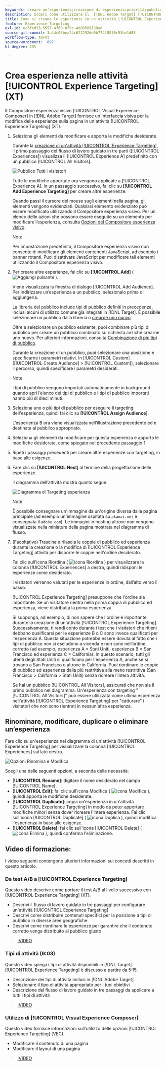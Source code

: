 ```yaml
---
keywords: creare un’esperienza;creazione di esperienza;priorità;pubblico;esperienza;compositore esperienza visivo
description: Scopri come utilizzare il  [!DNL Adobe Target] [!UICONTROL Visual Experience Composer] (VEC) per creare e modificare le esperienze sulla pagina in un'attività [!UICONTROL Experience Targeting] (XT).
title: Come si creano le esperienze in un'attività [!UICONTROL Experience Targeting]?
feature: Experience Targeting
exl-id: ec3fcd93-5557-4f69-8f9c-4d00569188ad
source-git-commit: 3a44c05bea24c622292dd0b774f88f0c93be1d88
workflow-type: tm+mt
source-wordcount: '897'
ht-degree: 23%

---
```


# Crea esperienza nelle attività [!UICONTROL Experience Targeting] (XT)

Il Compositore esperienza visivo [!UICONTROL Visual Experience Composer] in [!DNL Adobe Target] fornisce un&#39;interfaccia visiva per la modifica delle esperienze sulla pagina in un&#39;attività [!UICONTROL Experience Targeting] (XT).

1. Seleziona gli elementi da modificare e apporta le modifiche desiderate.

   Durante la [creazione di un&#39;attività [!UICONTROL Experience Targeting]](/help/main/c-activities/t-experience-target/t-xt-create/xt-create.md), il primo passaggio del flusso di lavoro guidato in tre parti ([!UICONTROL Experiences]) visualizza il [!UICONTROL Experience A] predefinito con un pubblico [!UICONTROL All Visitors].

   ![Pubblico Tutti i visitatori](/help/main/c-activities/t-experience-target/t-xt-create/assets/all-visitors-new.png)

   Tutte le modifiche apportate ora vengono applicate a [!UICONTROL Experience A]. In un passaggio successivo, fai clic su **[!UICONTROL Add Experience Targeting]** per creare altre esperienze.

   Quando passi il cursore del mouse sugli elementi nella pagina, gli elementi vengono evidenziati. Qualsiasi elemento evidenziato può essere modificato utilizzando il Compositore esperienza visivo. Per un elenco delle azioni che possono essere eseguite su un elemento per modificare l’esperienza, consulta [Opzioni del Compositore esperienza visivo](/help/main/c-experiences/c-visual-experience-composer/viztarget-options.md).

   >[!NOTE]
   >
   >Per impostazione predefinita, il Compositore esperienza visivo non consente di modificare gli elementi contenenti JavaScript, ad esempio i banner rotanti. Puoi disattivare JavaScript per modificare tali elementi utilizzando il Compositore esperienza visivo.

1. Per creare altre esperienze, fai clic su **[!UICONTROL Add]** ( ![Aggiungi pulsante](/help/main/assets/icons/Add.svg) ).

   Viene visualizzata la finestra di dialogo [!UICONTROL Add Audience]. Per indirizzare un’esperienza a un pubblico, selezionalo prima di aggiungerla.

   La libreria del pubblico include tipi di pubblico definiti in precedenza, inclusi alcuni di utilizzo comune già integrati in [!DNL Target]. È possibile selezionare un pubblico dalla libreria o [crearne uno nuovo](/help/main/c-target/c-audiences/audiences.md#concept_65BE870D290E412D8BBF557EEA67C271).

   Oltre a selezionare un pubblico esistente, puoi combinare più tipi di pubblico per creare un pubblico combinato su richiesta anziché crearne uno nuovo. Per ulteriori informazioni, consulta [Combinazione di più tipi di pubblico](/help/main/c-target/combining-multiple-audiences.md#concept_A7386F1EA4394BD2AB72399C225981E5).

   Durante la creazione di un pubblico, puoi selezionare una posizione e specificarne i parametri relativi. In [!UICONTROL Custom] ([!UICONTROL Create Audience] > [!UICONTROL Custom]), selezionare il percorso, quindi specificare i parametri desiderati.

   >[!NOTE]
   >
   >I tipi di pubblico vengono importati automaticamente in background quando apri l’elenco dei tipi di pubblico e i tipi di pubblico importati hanno più di dieci minuti.

1. Seleziona uno o più tipi di pubblico per eseguire il targeting dell&#39;esperienza, quindi fai clic su **[!UICONTROL Assign Audience]**.

   L’esperienza B ora viene visualizzata nell’illustrazione precedente ed è destinata al pubblico appropriato.

1. Seleziona gli elementi da modificare per questa esperienza e apporta le modifiche desiderate, come spiegato nel precedente passaggio 1.

1. Ripeti i passaggi precedenti per creare altre esperienze con targeting, in base alle esigenze.

1. Fare clic su **[!UICONTROL Next]** al termine della progettazione delle esperienze.

   Il diagramma dell’attività mostra quanto segue:

   ![Diagramma di Targeting esperienza](/help/main/c-activities/t-experience-target/t-xt-create/assets/xt_diagram-refresh.png)

   >[!NOTE]
   >
   >È possibile consegnare un&#39;immagine da un&#39;origine diversa dalla pagina principale (ad esempio un&#39;immagine ospitata su `akamai.net` e consegnata il `adobe.com`). Le immagini in hosting altrove non vengono visualizzate nella miniatura della pagina mostrata nel diagramma di flusso.

1. (Facoltativo) Trascina e rilascia le coppie di pubblico ed esperienza durante la creazione o la modifica di [!UICONTROL Experience Targeting] attività per disporre le coppie nell&#39;ordine desiderato.

   Fai clic sull&#39;icona Riordina ( ![icona Riordina](/help/main/assets/icons/Reorder.svg) ) per visualizzare la colonna [!UICONTROL Experiences] a destra, quindi ridisponi le esperienze come desiderato.

   I visitatori verranno valutati per le esperienze in ordine, dall’alto verso il basso.

   [!UICONTROL Experience Targeting] presuppone che l&#39;ordine sia importante. Se un visitatore rientra nella prima coppia di pubblico ed esperienza, viene distribuita la prima esperienza.

   Si supponga, ad esempio, di non sapere che l&#39;ordine è importante durante la creazione di un&#39;attività [!UICONTROL Experience Targeting]. Successivamente, ti rendi conto durante i test che i visitatori che ritieni debbano qualificarsi per le esperienze B o C sono invece qualificati per l&#39;esperienza A. Questa situazione potrebbe essere dovuta al fatto che i tipi di pubblico non si escludono a vicenda e non sono nell’ordine corretto (ad esempio, esperienza A = Stati Uniti, esperienza B = San Francisco ed esperienza C = California). In questo scenario, tutti gli utenti degli Stati Uniti si qualificano per l&#39;esperienza A, anche se si trovano a San Francisco o altrove in California. Puoi riordinare le coppie di pubblico ed esperienza dalla più restrittiva alla meno restrittiva (San Francisco > California > Stati Uniti) senza ricreare l’intera attività.

   Se hai un pubblico [!UICONTROL All Visitors], assicurati che non sia il primo pubblico nel diagramma. Un&#39;esperienza con targeting &quot;[!UICONTROL All Visitors]&quot; può essere utilizzata come ultima esperienza nell&#39;attività [!UICONTROL Experience Targeting] per &quot;catturare&quot; i visitatori che non sono rientrati in nessun&#39;altra esperienza.

## Rinominare, modificare, duplicare o eliminare un’esperienza

Fare clic su un&#39;esperienza nel diagramma di un&#39;attività [!UICONTROL Experience Targeting] per visualizzare la colonna [!UICONTROL Experiences] sul lato destro.

![Opzioni Rinomina e Modifica](/help/main/c-activities/t-experience-target/t-xt-create/assets/experience_edit-refresh.png)

Scegli una delle seguenti opzioni, a seconda delle necessità:

* **[!UICONTROL Rename]**: digitare il nome desiderato nel campo [!UICONTROL Name].
* **[!UICONTROL Edit]**: fai clic sull&#39;icona Modifica ( ![icona Modifica](/help/main/assets/icons/Edit.svg) ), quindi apporta le modifiche desiderate.
* **[!UICONTROL Duplicate]**: copia un&#39;esperienza in un&#39;attività [!UICONTROL Experience Targeting] in modo da poter apportare modifiche minori senza dover ricreare l&#39;intera esperienza. Fai clic sull&#39;icona [!UICONTROL Duplicate] ( ![icona Duplica](/help/main/assets/icons/Duplicate.svg) ), quindi modifica l&#39;esperienza in base alle esigenze.
* **[!UICONTROL Delete]**: fai clic sull&#39;icona [!UICONTROL Delete] (![icona Elimina](/help/main/assets/icons/Delete.svg) ), quindi conferma l&#39;eliminazione.

## Video di formazione:

I video seguenti contengono ulteriori informazioni sui concetti descritti in questo articolo.

### Da test A/B a [!UICONTROL Experience Targeting]

Questo video descrive come portare il test A/B al livello successivo con [!UICONTROL Experience Targeting] (XT).

* Descrivi il flusso di lavoro guidato in tre passaggi per configurare un&#39;attività [!UICONTROL Experience Targeting]
* Descrivi come distribuire contenuti specifici per la posizione a tipi di pubblico in diverse aree geografiche
* Descrivi come riordinare le esperienze per garantire che il contenuto corretto venga distribuito al pubblico giusto

>[!VIDEO](https://video.tv.adobe.com/v/41140?captions=ita)

### Tipi di attività (9:03)

Questo video spiega i tipi di attività disponibili in [!DNL Target]. [!UICONTROL Experience Targeting] è discusso a partire da 5:15.

* Descrizione dei tipi di attività inclusi in [!DNL Adobe Target]
* Selezionare il tipo di attività appropriato per i tuoi obiettivi
* Descrizione del flusso di lavoro guidato in tre passaggi da applicare a tutti i tipi di attività

>[!VIDEO](https://video.tv.adobe.com/v/36365?captions=ita)

### Utilizzo di [!UICONTROL Visual Experience Composer]

Questo video fornisce informazioni sull&#39;utilizzo delle opzioni [!UICONTROL Experience Targeting] (VEC).

* Modificare il contenuto di una pagina
* Modificare il layout di una pagina

>[!VIDEO](https://video.tv.adobe.com/v/36326?captions=ita)
